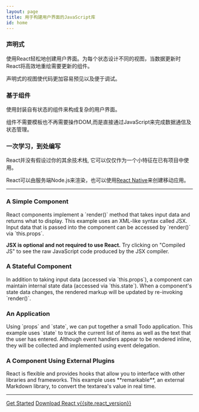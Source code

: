 ```yaml
---
layout: page
title: 用于构建用户界面的JavaScript库
id: home
---
```


<section class="light home-section">
  <div class="marketing-row">
    <div class="marketing-col">
      <h3>声明式</h3>
      <p>使用React轻松地创建用户界面。为每个状态设计不同的视图，当数据更新时React将高效地重绘需要更新的组件。</p>
      <p>声明式的视图使代码更加容易预见以及便于调试。</p>
    </div>
    <div class="marketing-col">
      <h3>基于组件</h3>
      <p>使用封装自有状态的组件来构成复杂的用户界面。</p>
      <p>组件不需要模板也不再需要操作DOM,而是直接通过JavaScript来完成数据通信及状态管理。</p>
    </div>
    <div class="marketing-col">
      <h3>一次学习，到处编写</h3>
      <p>React并没有假设过你的其余技术栈, 它可以仅仅作为一个小特征在已有项目中使用。</p>
      <p>React可以由服务端Node.js来渲染，也可以使用<a href="https://facebook.github.io/react-native/">React Native</a>来创建移动应用。</p>
    </div>
  </div>
</section>
<hr class="home-divider" />
<section class="home-section">
  <div id="examples">
    <div class="example">
      <h3>A Simple Component</h3>
      <p>
        React components implement a `render()` method that takes input data and
        returns what to display. This example uses an XML-like syntax called
        JSX. Input data that is passed into the component can be accessed by
        `render()` via `this.props`.
      </p>
      <p>
        <strong>JSX is optional and not required to use React.</strong> Try
        clicking on "Compiled JS" to see the raw JavaScript code produced by
        the JSX compiler.
      </p>
      <div id="helloExample"></div>
    </div>
    <div class="example">
      <h3>A Stateful Component</h3>
      <p>
        In addition to taking input data (accessed via `this.props`), a
        component can maintain internal state data (accessed via `this.state`).
        When a component's state data changes, the rendered markup will be
        updated by re-invoking `render()`.
      </p>
      <div id="timerExample"></div>
    </div>
    <div class="example">
      <h3>An Application</h3>
      <p>
        Using `props` and `state`, we can put together a small Todo application.
        This example uses `state` to track the current list of items as well as
        the text that the user has entered. Although event handlers appear to be
        rendered inline, they will be collected and implemented using event
        delegation.
      </p>
      <div id="todoExample"></div>
    </div>
    <div class="example">
      <h3>A Component Using External Plugins</h3>
      <p>
        React is flexible and provides hooks that allow you to interface with
        other libraries and frameworks. This example uses **remarkable**, an
        external Markdown library, to convert the textarea's value in real time.
      </p>
      <div id="markdownExample"></div>
    </div>
  </div>
  <script src="/react/js/remarkable.min.js"></script>
  <script src="/react/js/examples/hello.js"></script>
  <script src="/react/js/examples/timer.js"></script>
  <script src="/react/js/examples/todo.js"></script>
  <script src="/react/js/examples/markdown.js"></script>
</section>
<hr class="home-divider" />
<section class="home-bottom-section">
  <div class="buttons-unit">
    <a href="docs/getting-started.html" class="button">Get Started</a>
    <a href="downloads.html" class="button">Download React v{{site.react_version}}</a>
  </div>
</section>
